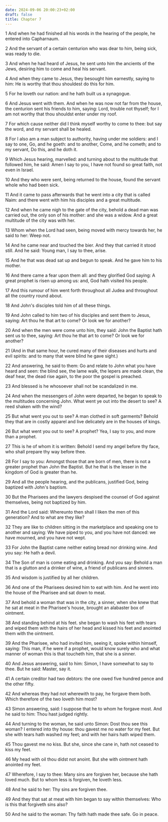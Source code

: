 ```yaml
---
date: 2024-09-06 20:00:23+02:00
draft: false
title: Chapter 7
---
```




1 And when he had finished all his words in the hearing of the people, he entered into Capharnaum.

2 And the servant of a certain centurion who was dear to him, being sick, was ready to die.

3 And when he had heard of Jesus, he sent unto him the ancients of the Jews, desiring him to come and heal his servant.

4 And when they came to Jesus, they besought him earnestly, saying to him: He is worthy that thou shouldest do this for him.

5 For he loveth our nation: and he hath built us a synagogue.

6 And Jesus went with them. And when he was now not far from the house, the centurion sent his friends to him, saying: Lord, trouble not thyself; for I am not worthy that thou shouldst enter under my roof.

7 For which cause neither did I think myself worthy to come to thee: but say the word, and my servant shall be healed.

8 For I also am a man subject to authority, having under me soldiers: and I say to one, Go, and he goeth: and to another, Come, and he cometh; and to my servant, Do this, and he doth it.

9 Which Jesus hearing, marvelled: and turning about to the multitude that followed him, he said: Amen I say to you, I have not found so great faith, not even in Israel.

10 And they who were sent, being returned to the house, found the servant whole who had been sick.

11 And it came to pass afterwards that he went into a city that is called Naim: and there went with him his disciples and a great multitude.

12 And when he came nigh to the gate of the city, behold a dead man was carried out, the only son of his mother: and she was a widow. And a great multitude of the city was with her.

13 Whom when the Lord had seen, being moved with mercy towards her, he said to her: Weep not.

14 And he came near and touched the bier. And they that carried it stood still. And he said: Young man, I say to thee, arise.

15 And he that was dead sat up and begun to speak. And he gave him to his mother.

16 And there came a fear upon them all: and they glorified God saying: A great prophet is risen up among us: and, God hath visited his people.

17 And this rumour of him went forth throughout all Judea and throughout all the country round about.

18 And John's disciples told him of all these things.

19 And John called to him two of his disciples and sent them to Jesus, saying: Art thou he that art to come? Or look we for another?

20 And when the men were come unto him, they said: John the Baptist hath sent us to thee, saying: Art thou he that art to come? Or look we for another?

21 (And in that same hour, he cured many of their diseases and hurts and evil spirits: and to many that were blind he gave sight.)

22 And answering, he said to them: Go and relate to John what you have heard and seen: the blind see, the lame walk, the lepers are made clean, the deaf hear, the dead rise again, to the poor the gospel is preached.

23 And blessed is he whosoever shall not be scandalized in me.

24 And when the messengers of John were departed, he began to speak to the multitudes concerning John. What went ye out into the desert to see? A reed shaken with the wind?

25 But what went you out to see? A man clothed in soft garments? Behold they that are in costly apparel and live delicately are in the houses of kings.

26 But what went you out to see? A prophet? Yea, I say to you, and more than a prophet.

27 This is he of whom it is written: Behold I send my angel before thy face, who shall prepare thy way before thee.

28 For I say to you: Amongst those that are born of men, there is not a greater prophet than John the Baptist. But he that is the lesser in the kingdom of God is greater than he.

29 And all the people hearing, and the publicans, justified God, being baptized with John's baptism.

30 But the Pharisees and the lawyers despised the counsel of God against themselves, being not baptized by him.

31 And the Lord said: Whereunto then shall I liken the men of this generation? And to what are they like?

32 They are like to children sitting in the marketplace and speaking one to another and saying: We have piped to you, and you have not danced: we have mourned, and you have not wept.

33 For John the Baptist came neither eating bread nor drinking wine. And you say: He hath a devil.

34 The Son of man is come eating and drinking. And you say: Behold a man that is a glutton and a drinker of wine, a friend of publicans and sinners.

35 And wisdom is justified by all her children.

36 And one of the Pharisees desired him to eat with him. And he went into the house of the Pharisee and sat down to meat.

37 And behold a woman that was in the city, a sinner, when she knew that he sat at meat in the Pharisee's house, brought an alabaster box of ointment.

38 And standing behind at his feet. she began to wash his feet with tears and wiped them with the hairs of her head and kissed his feet and anointed them with the ointment.

39 And the Pharisee, who had invited him, seeing it, spoke within himself, saying: This man, if he were if a prophet, would know surely who and what manner of woman this is that toucheth him, that she is a sinner.

40 And Jesus answering, said to him: Simon, I have somewhat to say to thee. But he said: Master, say it.

41 A certain creditor had two debtors: the one owed five hundred pence and the other fifty.

42 And whereas they had not wherewith to pay, he forgave them both. Which therefore of the two loveth him most?

43 Simon answering, said: I suppose that he to whom he forgave most. And he said to him: Thou hast judged rightly.

44 And turning to the woman, he said unto Simon: Dost thou see this woman? I entered into thy house: thou gavest me no water for my feet. But she with tears hath washed my feet; and with her hairs hath wiped them.

45 Thou gavest me no kiss. But she, since she cane in, hath not ceased to kiss my feet.

46 My head with oil thou didst not anoint. But she with ointment hath anointed my feet.

47 Wherefore, I say to thee: Many sins are forgiven her, because she hath loved much. But to whom less is forgiven, he loveth less.

48 And he said to her: Thy sins are forgiven thee.

49 And they that sat at meat with him began to say within themselves: Who is this that forgiveth sins also?

50 And he said to the woman: Thy faith hath made thee safe. Go in peace.

